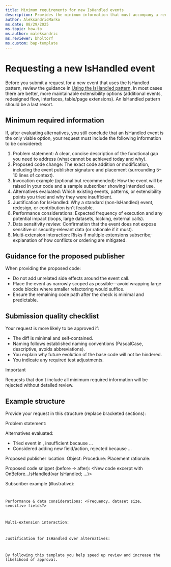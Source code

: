 ```yaml
---
title: Minimum requirements for new IsHandled events
description: Provides the minimum information that must accompany a request for adding a new IsHandled event.
author: AleksandricMarko
ms.date: 08/29/2025
ms.topic: how-to
ms.author: maleksandric
ms.reviewer: bholtorf
ms.custom: bap-template
---
```


# Requesting a new IsHandled event

Before you submit a request for a new event that uses the IsHandled pattern, review the guidance in [Using the IsHandled pattern](devenv-use-ishandled-pattern.md). In most cases there are better, more maintainable extensibility options (additional events, redesigned flow, interfaces, table/page extensions). An IsHandled pattern should be a last resort.

## Minimum required information

If, after evaluating alternatives, you still conclude that an IsHandled event is the only viable option, your request must include the following information to be considered:

1. Problem statement: A clear, concise description of the functional gap you need to address (what cannot be achieved today and why).
2. Proposed code change: The exact code addition or modification, including the event publisher signature and placement (surrounding 5–10 lines of context).
3. Invocation example (optional but recommended): How the event will be raised in your code and a sample subscriber showing intended use.
4. Alternatives evaluated: Which existing events, patterns, or extensibility points you tried and why they were insufficient.
5. Justification for IsHandled: Why a standard (non-IsHandled) event, redesign, or contribution isn't feasible.
6. Performance considerations: Expected frequency of execution and any potential impact (loops, large datasets, locking, external calls).
7. Data sensitivity review: Confirmation that the event does not expose sensitive or security‑relevant data (or rationale if it must).
8. Multi‑extension interaction: Risks if multiple extensions subscribe; explanation of how conflicts or ordering are mitigated.

## Guidance for the proposed publisher

When providing the proposed code:

- Do not add unrelated side effects around the event call.
- Place the event as narrowly scoped as possible—avoid wrapping large code blocks where smaller refactoring would suffice.
- Ensure the remaining code path after the check is minimal and predictable.

## Submission quality checklist

Your request is more likely to be approved if:

- The diff is minimal and self‑contained.
- Naming follows established naming conventions (PascalCase, descriptive, avoids abbreviations).
- You explain why future evolution of the base code will not be hindered.
- You indicate any required test adjustments.

> [!IMPORTANT]
> Requests that don't include all minimum required information will be rejected without detailed review.

## Example structure

Provide your request in this structure (replace bracketed sections):

Problem statement:
<Describe the business scenario and gap>

Alternatives evaluated:
- Tried event <EventName> in <ObjectName>, insufficient because ...
- Considered adding new field/action, rejected because ...

Proposed publisher location:
Object: <ObjectType> <ObjectName>
Procedure: <ProcedureName>
Placement rationale: <Why here>

Proposed code snippet (before -> after):
<Old code excerpt>
<New code excerpt with OnBefore...IsHandled(var IsHandled; ...)> 

Subscriber example (illustrative):
<Code>

Performance & data considerations:
<Frequency, dataset size, sensitive fields?>

Multi‑extension interaction:
<Conflict expectations and mitigation>

Justification for IsHandled over alternatives:
<Reason>

By following this template you help speed up review and increase the likelihood of approval.